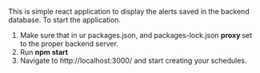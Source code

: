 This is simple react application to display the alerts saved in the backend database.
To start the application.
1. Make sure that in ur packages.json, and packages-lock.json <b> proxy </b> set to the proper backend server.
2. Run <b> npm start </b>
3. Navigate to http://localhost:3000/ and start creating your schedules.